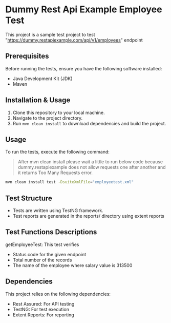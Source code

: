 # Dummy Rest Api Example Employee Test

This project is a sample test project to test "https://dummy.restapiexample.com/api/v1/employees" endpoint

## Prerequisites

Before running the tests, ensure you have the following software installed:

- Java Development Kit (JDK)
- Maven

## Installation & Usage

1. Clone this repository to your local machine.
2. Navigate to the project directory.
3. Run `mvn clean install` to download dependencies and build the project.

## Usage

To run the tests, execute the following command:

> After mvn clean install please wait a little to run below code because dummy.restapiexample does not allow requests one after another and it returns Too Many Requests error.

```bash
mvn clean install test -DsuiteXmlFile="employeetest.xml"
```
## Test Structure
- Tests are written using TestNG framework.
- Test reports are generated in the reports/ directory using extent reports

## Test Functions Descriptions
getEmployeeTest: This test verifies
- Status code for the given endpoint
- Total number of the records
- The name of the employee where salary value is 313500

## Dependencies
This project relies on the following dependencies:

- Rest Assured: For API testing
- TestNG: For test execution
- Extent Reports: For reporting
